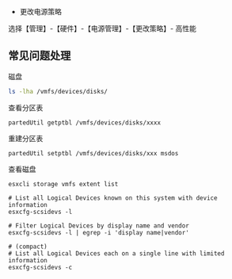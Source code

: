 - 更改电源策略

选择【管理】-【硬件】-【电源管理】-【更改策略】- 高性能

## 常见问题处理

磁盘

```bash
ls -lha /vmfs/devices/disks/
```

查看分区表

```
partedUtil getptbl /vmfs/devices/disks/xxxx
```

重建分区表

```
partedUtil setptbl /vmfs/devices/disks/xxx msdos
```

查看磁盘

```
esxcli storage vmfs extent list
```



```
# List all Logical Devices known on this system with device information
esxcfg-scsidevs -l

# Filter Logical Devices by display name and vendor
esxcfg-scsidevs -l | egrep -i 'display name|vendor'

# (compact)
# List all Logical Devices each on a single line with limited information
esxcfg-scsidevs -c
```

